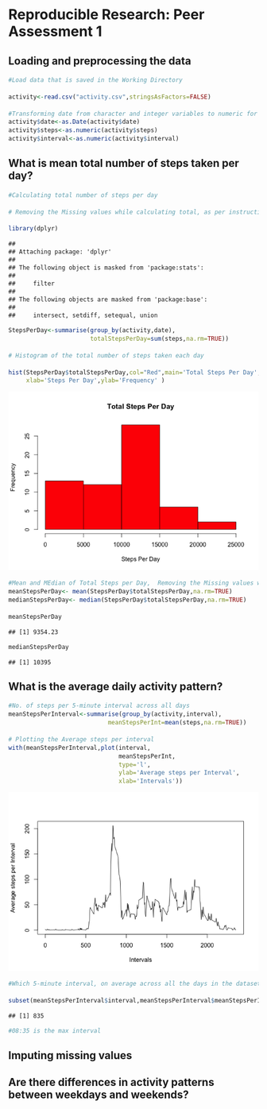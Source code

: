 # Reproducible Research: Peer Assessment 1


## Loading and preprocessing the data


```r
#Load data that is saved in the Working Directory

activity<-read.csv("activity.csv",stringsAsFactors=FALSE)

#Transforming date from character and integer variables to numeric for ease of calculations
activity$date<-as.Date(activity$date)
activity$steps<-as.numeric(activity$steps)
activity$interval<-as.numeric(activity$interval)
```

## What is mean total number of steps taken per day?


```r
#Calculating total number of steps per day

# Removing the Missing values while calculating total, as per instructions missings to be ignored

library(dplyr)
```

```
## 
## Attaching package: 'dplyr'
## 
## The following object is masked from 'package:stats':
## 
##     filter
## 
## The following objects are masked from 'package:base':
## 
##     intersect, setdiff, setequal, union
```

```r
StepsPerDay<-summarise(group_by(activity,date),
                       totalStepsPerDay=sum(steps,na.rm=TRUE))

# Histogram of the total number of steps taken each day

hist(StepsPerDay$totalStepsPerDay,col="Red",main='Total Steps Per Day',
     xlab='Steps Per Day',ylab='Frequency' )
```

![](PA1_template_files/figure-html/unnamed-chunk-2-1.png) 

```r
#Mean and MEdian of Total Steps per Day,  Removing the Missing values while calculating mean/median
meanStepsPerDay<- mean(StepsPerDay$totalStepsPerDay,na.rm=TRUE)
medianStepsPerDay<- median(StepsPerDay$totalStepsPerDay,na.rm=TRUE)

meanStepsPerDay
```

```
## [1] 9354.23
```

```r
medianStepsPerDay
```

```
## [1] 10395
```

## What is the average daily activity pattern?


```r
#No. of steps per 5-minute interval across all days
meanStepsPerInterval<-summarise(group_by(activity,interval),
                            meanStepsPerInt=mean(steps,na.rm=TRUE))

# Plotting the Average steps per interval
with(meanStepsPerInterval,plot(interval,
                               meanStepsPerInt,
                               type='l',
                               ylab='Average steps per Interval',
                               xlab='Intervals'))
```

![](PA1_template_files/figure-html/unnamed-chunk-3-1.png) 

```r
#Which 5-minute interval, on average across all the days in the dataset, contains the maximum number of steps?

subset(meanStepsPerInterval$interval,meanStepsPerInterval$meanStepsPerInt==max(meanStepsPerInterval$meanStepsPerInt))
```

```
## [1] 835
```

```r
#08:35 is the max interval
```

## Imputing missing values



## Are there differences in activity patterns between weekdays and weekends?
